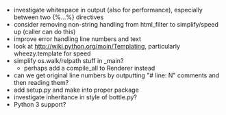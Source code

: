 * investigate whitespace in output (also for performance), especially between two {%...%} directives
* consider removing non-string handling from html_filter to simplify/speed up (caller can do this)
* improve error handling line numbers and text
* look at http://wiki.python.org/moin/Templating, particularly wheezy.template for speed
* simplify os.walk/relpath stuff in _main?
  - perhaps add a compile_all to Renderer instead
* can we get original line numbers by outputting "# line: N" comments and then reading them?
* add setup.py and make into proper package
* investigate inheritance in style of bottle.py?
* Python 3 support?
